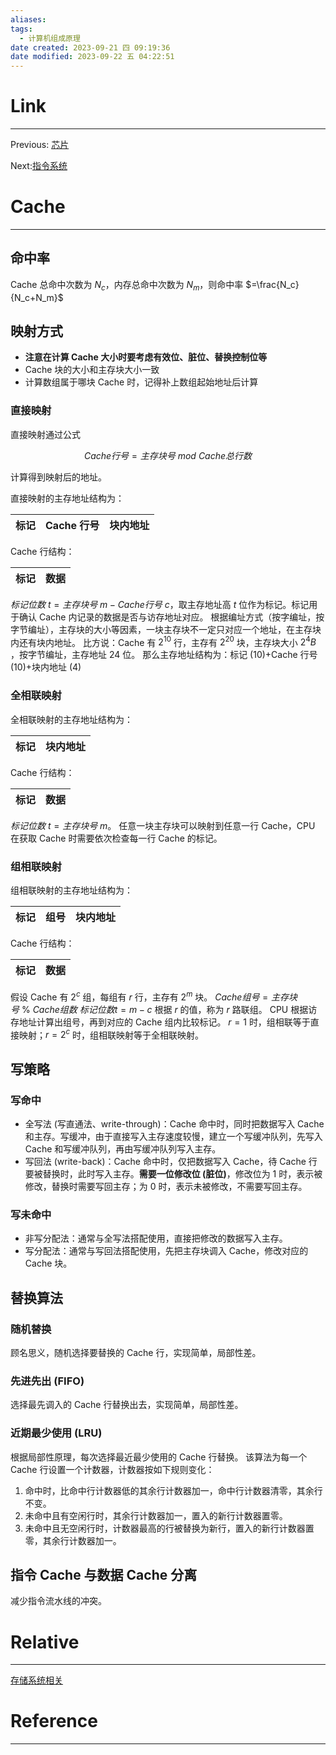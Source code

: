 ```yaml
---
aliases:
tags:
  - 计算机组成原理
date created: 2023-09-21 四 09:19:36
date modified: 2023-09-22 五 04:22:51
---
```


# Link

---

Previous: [芯片](芯片.md)

Next:[指令系统](指令系统.md)

# Cache

---

## 命中率

Cache 总命中次数为 $N_c$，内存总命中次数为 $N_m$，则命中率 $=\frac{N_c}{N_c+N_m}$

## 映射方式

- **注意在计算 Cache 大小时要考虑有效位、脏位、替换控制位等**
- Cache 块的大小和主存块大小一致
- 计算数组属于哪块 Cache 时，记得补上数组起始地址后计算

### 直接映射

直接映射通过公式

$$
Cache行号=主存块号~mod~Cache总行数
$$

计算得到映射后的地址。

直接映射的主存地址结构为：

| 标记 | Cache 行号 | 块内地址 |
| ---- | ---------- | -------- |

Cache 行结构：

| 标记 | 数据 |
| ---- | ---- |

$标记位数~t = 主存块号~m - Cache行号~c$，取主存地址高 $t$ 位作为标记。标记用于确认 Cache 内记录的数据是否与访存地址对应。
根据编址方式（按字编址，按字节编址），主存块的大小等因素，一块主存块不一定只对应一个地址，在主存块内还有块内地址。
比方说：Cache 有 $2^{10}$ 行，主存有 $2^{20}$ 块，主存块大小 $2^4B$ ，按字节编址，主存地址 24 位。
那么主存地址结构为：标记 ($10$)+Cache 行号 ($10$)+块内地址 ($4$)

### 全相联映射

全相联映射的主存地址结构为：

| 标记 | 块内地址 |
| ---- | -------- |

Cache 行结构：

| 标记 | 数据 |
| ---- | ---- |

$标记位数~t = 主存块号~m$。
任意一块主存块可以映射到任意一行 Cache，CPU 在获取 Cache 时需要依次检查每一行 Cache 的标记。

### 组相联映射

组相联映射的主存地址结构为：

| 标记 | 组号 | 块内地址 |
| ---- | ---- | -------- |

Cache 行结构：

| 标记 | 数据 |
| ---- | ---- |

假设 Cache 有 $2^c$ 组，每组有 $r$ 行，主存有 $2^m$ 块。
$Cache 组号 = 主存块号 ~\%~ Cache组数$
$标记位数 t = m - c$
根据 $r$ 的值，称为 $r$ 路联组。
CPU 根据访存地址计算出组号，再到对应的 Cache 组内比较标记。
$r=1$ 时，组相联等于直接映射；$r=2^c$ 时，组相联映射等于全相联映射。

## 写策略

### 写命中

- 全写法 (写直通法、write-through)：Cache 命中时，同时把数据写入 Cache 和主存。写缓冲，由于直接写入主存速度较慢，建立一个写缓冲队列，先写入 Cache 和写缓冲队列，再由写缓冲队列写入主存。
- 写回法 (write-back)：Cache 命中时，仅把数据写入 Cache，待 Cache 行要被替换时，此时写入主存。**需要一位修改位 (脏位)**，修改位为 1 时，表示被修改，替换时需要写回主存；为 0 时，表示未被修改，不需要写回主存。

### 写未命中

- 非写分配法：通常与全写法搭配使用，直接把修改的数据写入主存。
- 写分配法：通常与写回法搭配使用，先把主存块调入 Cache，修改对应的 Cache 块。

## 替换算法

### 随机替换

顾名思义，随机选择要替换的 Cache 行，实现简单，局部性差。

### 先进先出 (FIFO)

选择最先调入的 Cache 行替换出去，实现简单，局部性差。

### 近期最少使用 (LRU)

根据局部性原理，每次选择最近最少使用的 Cache 行替换。
该算法为每一个 Cache 行设置一个计数器，计数器按如下规则变化：

1. 命中时，比命中行计数器低的其余行计数器加一，命中行计数器清零，其余行不变。
2. 未命中且有空闲行时，其余行计数器加一，置入的新行计数器置零。
3. 未命中且无空闲行时，计数器最高的行被替换为新行，置入的新行计数器置零，其余行计数器加一。

## 指令 Cache 与数据 Cache 分离

减少指令流水线的冲突。

# Relative

---

[存储系统相关](存储系统相关.md)

# Reference

---
